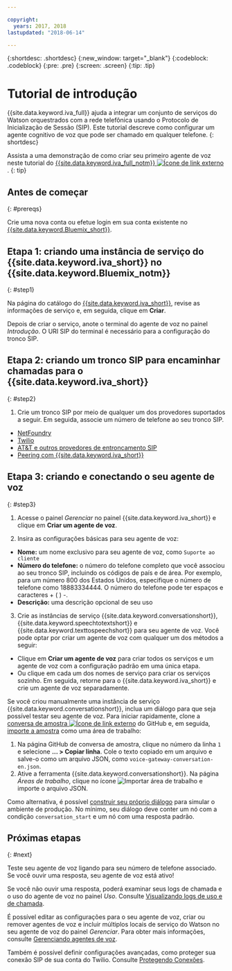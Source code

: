 ```yaml
---

copyright:
  years: 2017, 2018
lastupdated: "2018-06-14"

---
```


{:shortdesc: .shortdesc}
{:new_window: target="_blank"}
{:codeblock: .codeblock}
{:pre: .pre}
{:screen: .screen}
{:tip: .tip}

# Tutorial de introdução
{{site.data.keyword.iva_full}} ajuda a integrar um conjunto de serviços do Watson orquestrados com a rede telefônica usando o Protocolo de Inicialização de Sessão (SIP). Este tutorial descreve como configurar um agente cognitivo de voz que pode ser chamado em qualquer telefone.
{: shortdesc}

Assista a uma demonstração de como criar seu primeiro agente de voz neste tutorial do [{{site.data.keyword.iva_full_notm}} ![Ícone de link externo](../../icons/launch-glyph.svg "Ícone de link externo")](https://developer.ibm.com/tv/building-voice-enabled-cognitive-applications-with-watson/).
{: tip}

## Antes de começar
{: #prereqs}

Crie uma nova conta ou efetue login em sua conta existente no
[{{site.data.keyword.Bluemix_short}}](https://console.bluemix.net/).

## Etapa 1: criando uma instância de serviço do {{site.data.keyword.iva_short}} no {{site.data.keyword.Bluemix_notm}}
{: #step1}

Na página do catálogo do [{{site.data.keyword.iva_short}}](https://console.bluemix.net/catalog/services/voice-agent-with-watson), revise as informações de serviço e, em seguida, clique em **Criar**.

Depois de criar o serviço, anote o terminal do agente de voz no painel _Introdução_. O URI SIP do terminal é necessário para a configuração do tronco SIP.

## Etapa 2: criando um tronco SIP para encaminhar chamadas para o {{site.data.keyword.iva_short}}
{: #step2}

1. Crie um tronco SIP por meio de qualquer um dos provedores suportados a seguir. Em seguida, associe um número de telefone ao seu
tronco SIP.

  * [NetFoundry](connect-SIP.html#NetFoundry-setup)
  * [Twilio](connect-SIP.html#twilio-setup)
  * [AT&T e outros provedores de entroncamento SIP](connect-SIP.html#att-other)
  * [Peering com {{site.data.keyword.iva_short}}](connect-SIP.html#peering)

## Etapa 3: criando e conectando o seu agente de voz
{: #step3}

1. Acesse o painel _Gerenciar_ no painel {{site.data.keyword.iva_short}} e clique em **Criar um agente de voz**.

2. Insira as configurações básicas para seu agente de voz:
  * **Nome:** um nome exclusivo para seu agente de voz, como `Suporte ao cliente`
  * **Número do telefone:** o número do telefone completo que você associou ao seu tronco SIP, incluindo
os códigos de país e de área. Por exemplo, para um número 800 dos Estados Unidos, especifique o número de telefone como 18883334444. O número do telefone pode ter espaços e caracteres + ( ) -.
  * **Descrição:** uma descrição opcional de seu uso

3. Crie as instâncias de serviço {{site.data.keyword.conversationshort}}, {{site.data.keyword.speechtotextshort}} e {{site.data.keyword.texttospeechshort}} para seu agente de voz. Você pode optar por criar um agente de voz com qualquer um dos métodos a seguir:
  * Clique em **Criar um agente de voz** para criar todos os serviços e um agente de voz com a configuração padrão em uma única etapa.
  * Ou clique em cada um dos nomes de serviço para criar os serviços sozinho. Em seguida, retorne para
o {{site.data.keyword.iva_short}} e crie um agente de voz separadamente.

   Se você criou manualmente uma instância de serviço {{site.data.keyword.conversationshort}}, inclua um diálogo para que seja possível testar seu agente de voz.  Para iniciar rapidamente, clone a [conversa de amostra ![Ícone de link externo](../../icons/launch-glyph.svg "Ícone de link externo")](https://github.com/WASdev/sample.voice.gateway/blob/master/conversation/voice-gateway-conversation-en.json) do GitHub e, em seguida, [importe a amostra](../conversation/configure-workspace.html#creating-workspaces) como uma área de trabalho:

   1. Na página GitHub de conversa de amostra, clique no número da linha `1` e selecione **... > Copiar linha**. Cole o texto copiado em um arquivo e salve-o como um arquivo JSON, como `voice-gateway-conversation-en.json`.
   2. Ative a ferramenta {{site.data.keyword.conversationshort}}. Na página _Áreas de trabalho_, clique
no ícone ![Importar área de trabalho](../conversation/images/workspace_import.png) e importe o arquivo JSON.

  Como alternativa, é possível [construir seu próprio diálogo](https://console.bluemix.net/docs/services/conversation/dialog-build.html) para simular o ambiente de produção. No mínimo, seu diálogo deve conter um nó com a condição `conversation_start` e um nó com uma resposta padrão.

## Próximas etapas
{: #next}

Teste seu agente de voz ligando para seu número de telefone associado. Se você ouvir uma resposta, seu agente de voz está ativo!

Se você não ouvir uma resposta, poderá examinar seus logs de chamada e o uso do agente de voz no painel _Uso_. Consulte [Visualizando logs de uso e de chamada](logging.html).

É possível editar as configurações para o seu agente de voz, criar ou remover agentes de voz e incluir múltiplos locais de
serviço do Watson no seu agente de voz do painel _Gerenciar_. Para obter mais informações, consulte [Gerenciando agentes de voz](managing.html).

Também é possível definir configurações avançadas, como proteger sua conexão SIP de sua conta do Twilio. Consulte [Protegendo Conexões](secure-trunking.html).
